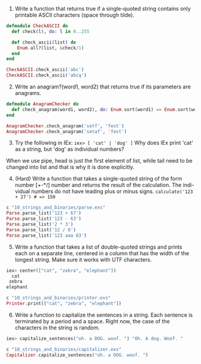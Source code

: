 1. Write a function that returns true if a single-quoted string contains only printable ASCII characters (space through tilde).

```elixir
defmodule CheckASCII do
  def check(l), do: l in 0..255

  def check_ascii(list) do
    Enum.all?(list, &check/1)
  end
end

CheckASCII.check_ascii('abc')
CheckASCII.check_ascii('abcą')
```

2. Write an anagram?(word1, word2) that returns true if its parameters are anagrams.

```elixir
defmodule AnagramChecker do
  def check_anagram(word1, word2), do: Enum.sort(word1) == Enum.sort(word2)
end

AnagramChecker.check_anagram('setf', 'fest')
AnagramChecker.check_anagram('setaf', 'fest')
```

3. Try the following in IEx:
`iex> [ 'cat' | 'dog' ]`
Why does IEx print 'cat' as a string, but 'dog' as individual numbers?

When we use pipe, head is just the first element of list, while tail need to be changed into list and that is why it is done explicitly.


4. (Hard) Write a function that takes a single-quoted string of the form number [+-*/] number and returns the result of the calculation. The indi- vidual numbers do not have leading plus or minus signs.
`calculate('123 + 27') # => 150`

```elixir
c "10_strings_and_binaries/parse.exs"
Parse.parse_list('123 + 67')
Parse.parse_list('123 - 63')
Parse.parse_list('2 * 3')
Parse.parse_list('12 / 6')
Parse.parse_list('123 aaa 63')
```

5. Write a function that takes a list of double-quoted strings and prints each on a separate line, centered in a column that has the width of the longest string. Make sure it works with UTF characters.
```elixir
iex> center(["cat", "zebra", "elephant"]) 
  cat
 zebra
elephant
```

```elixir
c "10_strings_and_binaries/printer.exs"
Printer.print(["cat", "zebra", "elephant"])
```


6. Write a function to capitalize the sentences in a string. Each sentence is terminated by a period and a space. Right now, the case of the characters in the string is random.
```elixir
iex> capitalize_sentences("oh. a DOG. woof. ") "Oh. A dog. Woof. "

c "10_strings_and_binaries/capitalizer.exs"
Capitalizer.capitalize_sentences("oh. a DOG. woof. ")
```

